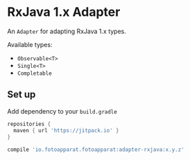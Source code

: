 #  RxJava 1.x Adapter

An `Adapter` for adapting RxJava 1.x types.

Available types:

 * `Observable<T>`
 * `Single<T>`
 * `Completable`


## Set up

Add dependency to your `build.gradle`

```groovy
repositories {
  maven { url 'https://jitpack.io' }
}
 
compile 'io.fotoapparat.fotoapparat:adapter-rxjava:x.y.z'
```
